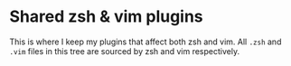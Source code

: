 # Shared zsh & vim plugins

This is where I keep my plugins that affect both zsh and vim. All `.zsh` and
`.vim` files in this tree are sourced by zsh and vim respectively.
